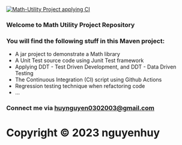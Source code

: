[![Math-Utility Project applying CI](https://github.com/NguyenHuypro/math-util-mvn/actions/workflows/mathutil-ci.yml/badge.svg)](https://github.com/NguyenHuypro/math-util-mvn/actions/workflows/mathutil-ci.yml)

### Welcome to Math Utility Project Repository

### You will find the following stuff in this Maven project:

* A jar project to demonstrate a Math library
* A Unit Test source code using Junit Test framework
* Applying DDT - Test Driven Development, and DDT - Data Driven Testing
* The Continuous Integration (CI) script using Github Actions
* Regression testing technique when refactoring code
* ...

### Connect me via huynguyen0302003@gmail.com

# Copyright &#169; 2023 nguyenhuy